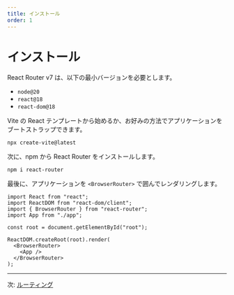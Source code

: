 ```yaml
---
title: インストール
order: 1
---
```


# インストール

<docs-info>

React Router v7 は、以下の最小バージョンを必要とします。

- `node@20`
- `react@18`
- `react-dom@18`

</docs-info>

Vite の React テンプレートから始めるか、お好みの方法でアプリケーションをブートストラップできます。

```shellscript nonumber
npx create-vite@latest
```

次に、npm から React Router をインストールします。

```shellscript nonumber
npm i react-router
```

最後に、アプリケーションを `<BrowserRouter>` で囲んでレンダリングします。

```tsx lines=[3,9-11]
import React from "react";
import ReactDOM from "react-dom/client";
import { BrowserRouter } from "react-router";
import App from "./app";

const root = document.getElementById("root");

ReactDOM.createRoot(root).render(
  <BrowserRouter>
    <App />
  </BrowserRouter>
);
```

---

次: [ルーティング](./routing)

